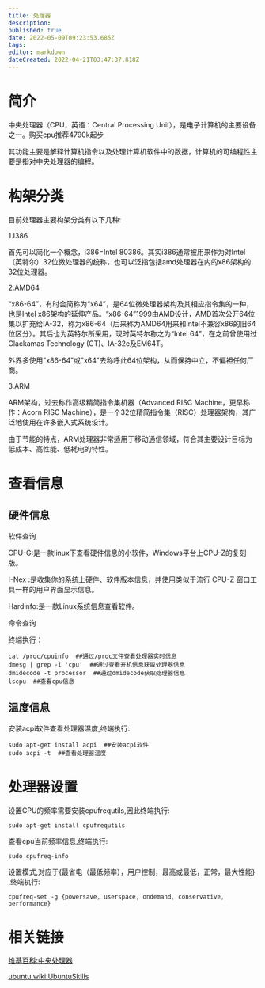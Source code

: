 ```yaml
---
title: 处理器
description: 
published: true
date: 2022-05-09T09:23:53.685Z
tags: 
editor: markdown
dateCreated: 2022-04-21T03:47:37.818Z
---
```


# 简介

中央处理器（CPU，英语：Central Processing Unit），是电子计算机的主要设备之一。购买cpu推荐4790k起步

其功能主要是解释计算机指令以及处理计算机软件中的数据，计算机的可编程性主要是指对中央处理器的编程。

# 构架分类

目前处理器主要构架分类有以下几种:

1.I386

首先可以简化一个概念，i386=Intel 80386。其实i386通常被用来作为对Intel（英特尔）32位微处理器的统称，也可以泛指包括amd处理器在内的x86架构的32位处理器。

2.AMD64

“x86-64”，有时会简称为“x64”，是64位微处理器架构及其相应指令集的一种，也是Intel x86架构的延伸产品。“x86-64”1999由AMD设计，AMD首次公开64位集以扩充给IA-32，称为x86-64（后来称为AMD64用来和Intel不兼容x86的旧64位区分）。其后也为英特尔所采用，现时英特尔称之为“Intel 64”，在之前曾使用过Clackamas Technology (CT)、IA-32e及EM64T。

外界多使用"x86-64"或"x64"去称呼此64位架构，从而保持中立，不偏袒任何厂商。

3.ARM

ARM架构，过去称作高级精简指令集机器（Advanced RISC Machine，更早称作：Acorn RISC Machine），是一个32位精简指令集（RISC）处理器架构，其广泛地使用在许多嵌入式系统设计。

由于节能的特点，ARM处理器非常适用于移动通信领域，符合其主要设计目标为低成本、高性能、低耗电的特性。

# 查看信息
## 硬件信息

软件查询

CPU-G:是一款linux下查看硬件信息的小软件，Windows平台上CPU-Z的复刻版。

I-Nex :是收集你的系统上硬件、软件版本信息，并使用类似于流行 CPU-Z 窗口工具一样的用户界面显示信息。

Hardinfo:是一款Linux系统信息查看软件。

命令查询

终端执行：

    cat /proc/cpuinfo  ##通过/proc文件查看处理器实时信息
    dmesg | grep -i 'cpu'  ##通过查看开机信息获取处理器信息
    dmidecode -t processor  ##通过dmidecode获取处理器信息
    lscpu  ##查看cpu信息

## 温度信息

安装acpi软件查看处理器温度,终端执行:

    sudo apt-get install acpi  ##安装acpi软件
    sudo acpi -t  ##查看处理器温度

# 处理器设置

设置CPU的频率需要安装cpufrequtils,因此终端执行:

    sudo apt-get install cpufrequtils

查看cpu当前频率信息,终端执行:

    sudo cpufreq-info 

设置模式,对应于{最省电（最低频率），用户控制，最高或最低，正常，最大性能} ,终端执行:

    cpufreq-set -g {powersave, userspace, ondemand, conservative, performance}

# 相关链接
[维基百科:中央处理器](http://en.wikipedia.org/wiki/Central_processing_unit)

[ubuntu wiki:UbuntuSkills](http://wiki.ubuntu.org.cn/UbuntuSkills#.E8.AE.BE.E7.BD.AECPU.E7.9A.84.E9.A2.91.E7.8E.87)